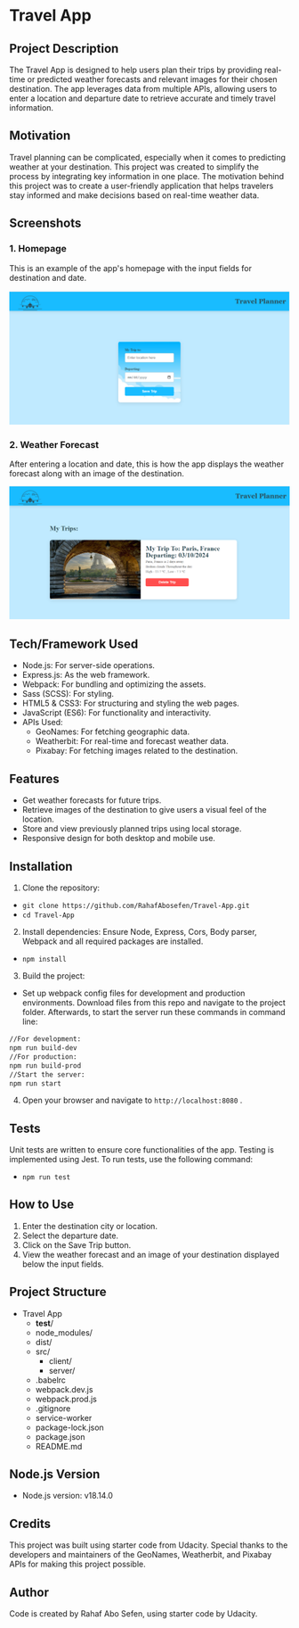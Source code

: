 # Travel App

## Project Description

The Travel App is designed to help users plan their trips by providing real-time or predicted weather forecasts and relevant images for their chosen destination. The app leverages data from multiple APIs, allowing users to enter a location and departure date to retrieve accurate and timely travel information.

## Motivation

Travel planning can be complicated, especially when it comes to predicting weather at your destination. This project was created to simplify the process by integrating key information in one place. The motivation behind this project was to create a user-friendly application that helps travelers stay informed and make decisions based on real-time weather data.

## Screenshots

### 1. Homepage

This is an example of the app's homepage with the input fields for destination and date.

![Travel App Home Page](./screenshots/homepage.png)

### 2. Weather Forecast

After entering a location and date, this is how the app displays the weather forecast along with an image of the destination.

![Weather Forecast](./screenshots/forecast.png)

## Tech/Framework Used
  - Node.js: For server-side operations.
  - Express.js: As the web framework.
  - Webpack: For bundling and optimizing the assets.
  - Sass (SCSS): For styling.
  - HTML5 & CSS3: For structuring and styling the web pages.
  - JavaScript (ES6): For functionality and interactivity.
  - APIs Used:
    - GeoNames: For fetching geographic data.
    - Weatherbit: For real-time and forecast weather data.
    - Pixabay: For fetching images related to the destination.

## Features
  - Get weather forecasts for future trips.
  - Retrieve images of the destination to give users a visual feel of the     location.
  - Store and view previously planned trips using local storage.
  - Responsive design for both desktop and mobile use.

## Installation

1. Clone the repository:
- `git clone https://github.com/RahafAbosefen/Travel-App.git`
- `cd Travel-App`

2. Install dependencies:
Ensure Node, Express, Cors, Body parser, Webpack and all required packages are installed.
- `npm install`
3. Build the project:
- Set up webpack config files for development and production environments. Download files from this repo and navigate to the project folder. Afterwards, to start the server run these commands in command line:
```
//For development:
npm run build-dev
//For production:
npm run build-prod
//Start the server:
npm run start
```
4. Open your browser and navigate to `http://localhost:8080` .

## Tests

Unit tests are written to ensure core functionalities of the app. Testing is implemented using Jest. To run tests, use the following command:
- `npm run test`

## How to Use

1. Enter the destination city or location.
2. Select the departure date.
3. Click on the Save Trip button.
4. View the weather forecast and an image of your destination displayed below the input fields.

## Project Structure

- Travel App 
  - __test__/
  - node_modules/
  - dist/
  - src/
    - client/
    - server/
  - .babelrc
  - webpack.dev.js
  - webpack.prod.js
  - .gitignore
  - service-worker
  - package-lock.json
  - package.json
  - README.md
## Node.js Version
   - Node.js version: v18.14.0
## Credits

This project was built using starter code from Udacity. Special thanks to the developers and maintainers of the GeoNames, Weatherbit, and Pixabay APIs for making this project possible.

## Author

Code is created by  Rahaf Abo Sefen, using starter code by Udacity.
